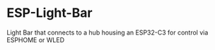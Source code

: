 # ESP-Light-Bar
Light Bar that connects to a hub housing an ESP32-C3 for control via ESPHOME or WLED
